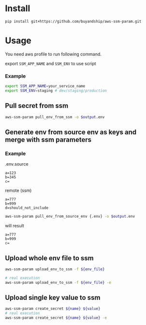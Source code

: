 # Install
```
pip install git+https://github.com/buyandship/aws-ssm-param.git
```

# Usage
You need aws profile to run following command.

export `SSM_APP_NAME` and `SSM_ENV` to use script
### Example
```sh
export SSM_APP_NAME=your_service_name
export SSM_ENV=staging # dev/staging/production
```

## Pull secret from ssm
```bash
aws-ssm-param pull_env_from_ssm -o $output.env
```

## Generate env from source env as keys and merge with ssm parameters
### Example

.env.source
```
a=123
b=345
c=
```

remote (ssm)
```
a=777
b=999
d=should_not_include
```

```sh
aws-ssm-param pull_env_from_source_env {.env} -o $output.env
```

will result
```
a=777
b=999
c=
```

## Upload whole env file to ssm
```sh
aws-ssm-param upload_env_to_ssm -f ${env_file}

# real execution
aws-ssm-param upload_env_to_ssm -f ${env_file} -e
```

## Upload single key value to ssm
```sh
aws-ssm-param create_secret ${name} ${value}
# real execution
aws-ssm-param create_secret ${name} ${value} -e
```
